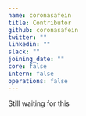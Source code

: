 ```yaml
---
name: coronasafein
title: Contributor
github: coronasafein
twitter: ""
linkedin: ""
slack: ""
joining_date: ""
core: false
intern: false
operations: false
---
```


Still waiting for this
